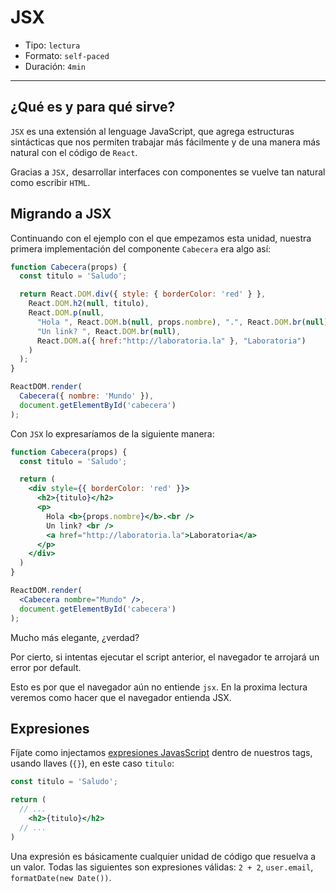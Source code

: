 # JSX

* Tipo: `lectura`
* Formato: `self-paced`
* Duración: `4min`

***

## ¿Qué es y para qué sirve?

`JSX` es una extensión al lenguage JavaScript, que agrega estructuras
sintácticas que nos permiten trabajar más fácilmente y de una manera más natural
con el código de `React`.

Gracias a `JSX,` desarrollar interfaces con componentes se vuelve tan natural
como escribir `HTML`.

## Migrando a JSX

Continuando con el ejemplo con el que empezamos esta unidad, nuestra primera
implementación del componente `Cabecera` era algo así:

```js
function Cabecera(props) {
  const titulo = 'Saludo';

  return React.DOM.div({ style: { borderColor: 'red' } },
    React.DOM.h2(null, titulo),
    React.DOM.p(null,
      "Hola ", React.DOM.b(null, props.nombre), ".", React.DOM.br(null),
      "Un link? ", React.DOM.br(null),
      React.DOM.a({ href:"http://laboratoria.la" }, "Laboratoria")
    )
  );
}

ReactDOM.render(
  Cabecera({ nombre: 'Mundo' }),
  document.getElementById('cabecera')
);
```

Con `JSX` lo expresaríamos de la siguiente manera:

```jsx
function Cabecera(props) {
  const titulo = 'Saludo';

  return (
    <div style={{ borderColor: 'red' }}>
      <h2>{titulo}</h2>
      <p>
        Hola <b>{props.nombre}</b>.<br />
        Un link? <br />
        <a href="http://laboratoria.la">Laboratoria</a>
      </p>
    </div>
  )
}

ReactDOM.render(
  <Cabecera nombre="Mundo" />,
  document.getElementById('cabecera')
);
```

Mucho más elegante, ¿verdad?

Por cierto, si intentas ejecutar el script anterior, el navegador te arrojará un error por default.

Esto es por que el navegador aún no entiende `jsx`. En la proxima lectura veremos como hacer que el navegador entienda JSX.

## Expresiones

Fíjate como injectamos [expresiones JavasScript](https://developer.mozilla.org/en-US/docs/Web/JavaScript/Guide/Expressions_and_Operators#Expressions)
dentro de nuestros tags, usando llaves (`{}`), en este caso `titulo`:

```jsx
const titulo = 'Saludo';

return (
  // ...
    <h2>{titulo}</h2>
  // ...
)
```

Una expresión es básicamente cualquier unidad de código que resuelva a un valor.
Todas las siguientes son expresiones válidas: `2 + 2`, `user.email`,
`formatDate(new Date())`.
